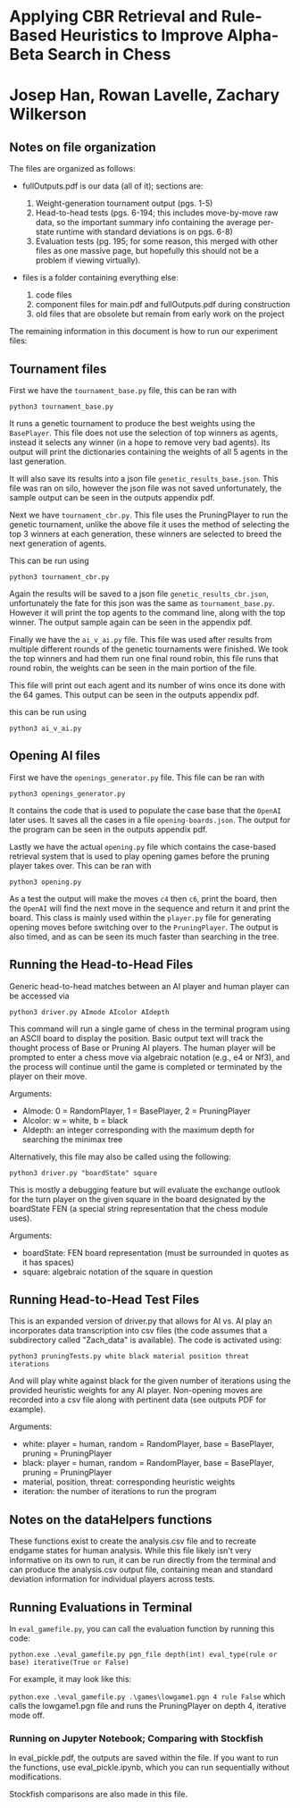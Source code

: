 # Applying CBR Retrieval and Rule-Based Heuristics to Improve Alpha-Beta Search in Chess
# Josep Han, Rowan Lavelle, Zachary Wilkerson

## Notes on file organization
The files are organized as follows:
- fullOutputs.pdf is our data (all of it); sections are:
	1) Weight-generation tournament output (pgs. 1-5)
	2) Head-to-head tests (pgs. 6-194; this includes move-by-move raw data, so the important summary info containing the average per-state runtime with standard deviations is on pgs. 6-8)
	3) Evaluation tests (pg. 195; for some reason, this merged with other files as one massive page, but hopefully this should not be a problem if viewing virtually).
	
- files is a folder containing everything else:
	1) code files
	2) component files for main.pdf and fullOutputs.pdf during construction
	3) old files that are obsolete but remain from early work on the project
	
The remaining information in this document is how to run our experiment files:

## Tournament files
First we have the `tournament_base.py` file, this can be ran with 
```
python3 tournament_base.py
```
It runs a genetic tournament to produce the best weights using the `BasePlayer`. This file does not use the selection of top winners as agents, instead it selects any winner (in a hope to remove very bad agents). Its output will print the dictionaries containing the weights of all 5 agents in the last generation. 

It will also save its results into a json file `genetic_results_base.json`. This file was ran on silo, however the json file was not saved unfortunately, the sample output can be seen in the outputs appendix pdf.

Next we have `tournament_cbr.py`. This file uses the PruningPlayer to run the genetic tournament, unlike the above file it uses the method of selecting the top 3 winners at each generation, these winners are selected to breed the next generation of agents.

This can be run using
```
python3 tournament_cbr.py
```

Again the results will be saved to a json file `genetic_results_cbr.json`, unfortunately the fate for this json was the same as `tournament_base.py`. However it will print the top agents to the command line, along with the top winner. The output sample again can be seen in the appendix pdf.

Finally we have the `ai_v_ai.py` file. This file was used after results from multiple different rounds of the genetic tournaments were finished. We took the top winners and had them run one final round robin, this file runs that round robin, the weights can be seen in the main portion of the file.

This file will print out each agent and its number of wins once its done with the 64 games. This output can be seen in the outputs appendix pdf.

this can be run using 
```
python3 ai_v_ai.py
```

## Opening AI files
First we have the `openings_generator.py` file. This file can be ran with 
```
python3 openings_generator.py
```
It contains the code that is used to populate the case base that the `OpenAI` later uses. It saves all the cases in a file `opening-boards.json`. The output for the program can be seen in the outputs appendix pdf. 

Lastly we have the actual `opening.py` file which contains the case-based retrieval system that is used to play opening games before the pruning player takes over. This can be ran with 
```
python3 opening.py
```
As a test the output will make the moves `c4` then `c6`, print the board, then the `OpenAI` will find the next move in the sequence and return it and print the board. This class is mainly used within the `player.py` file for generating opening moves before switching over to the `PruningPlayer`. The output is also timed, and as can be seen its much faster than searching in the tree.

## Running the Head-to-Head Files
Generic head-to-head matches between an AI player and human player can be accessed via

```
python3 driver.py AImode AIcolor AIdepth
```
This command will run a single game of chess in the terminal program using an ASCII board to display the position.  Basic output text will track the thought process of Base or Pruning AI players.  The human player will be prompted to enter a chess move via algebraic notation (e.g., e4 or Nf3), and the process will continue until the game is completed or terminated by the player on their move.

Arguments:
- AImode: 0 = RandomPlayer, 1 = BasePlayer, 2 = PruningPlayer
- AIcolor: w = white, b = black
- AIdepth: an integer corresponding with the maximum depth for searching the minimax tree

Alternatively, this file may also be called using the following:

```
python3 driver.py "boardState" square
```

This is mostly a debugging feature but will evaluate the exchange outlook for the turn player on the given square in the board designated by the boardState FEN (a special string representation that the chess module uses).

Arguments:
- boardState: FEN board representation (must be surrounded in quotes as it has spaces)
- square: algebraic notation of the square in question

## Running Head-to-Head Test Files
This is an expanded version of driver.py that allows for AI vs. AI play an incorporates data transcription into csv files (the code assumes that a subdirectory called "Zach_data" is available).  The code is activated using:

```
python3 pruningTests.py white black material position threat iterations
```

And will play white against black for the given number of iterations using the provided heuristic weights for any AI player.  Non-opening moves are recorded into a csv file along with pertinent data (see outputs PDF for example).

Arguments:
- white: player = human, random = RandomPlayer, base = BasePlayer, pruning = PruningPlayer
- black: player = human, random = RandomPlayer, base = BasePlayer, pruning = PruningPlayer
- material, position, threat: corresponding heuristic weights
- iteration: the number of iterations to run the program

## Notes on the dataHelpers functions
These functions exist to create the analysis.csv file and to recreate endgame states for human analysis.  While this file likely isn't very informative on its own to run, it can be run directly from the terminal and can produce the analysis.csv output file, containing mean and standard deviation information for individual players across tests.

## Running Evaluations in Terminal
In ```eval_gamefile.py```, you can call the evaluation function by running this code:

```python.exe .\eval_gamefile.py pgn_file depth(int) eval_type(rule or base) iterative(True or False) ```

For example, it may look like this:

```python.exe .\eval_gamefile.py .\games\lowgame1.pgn 4 rule False``` which calls the lowgame1.pgn file and runs the PruningPlayer on depth 4, iterative mode off.

### Running on Jupyter Notebook; Comparing with Stockfish
In eval_pickle.pdf, the outputs are saved within the file. If you want to run the functions, use eval_pickle.ipynb, which you can run sequentially without modifications.

Stockfish comparisons are also made in this file. 